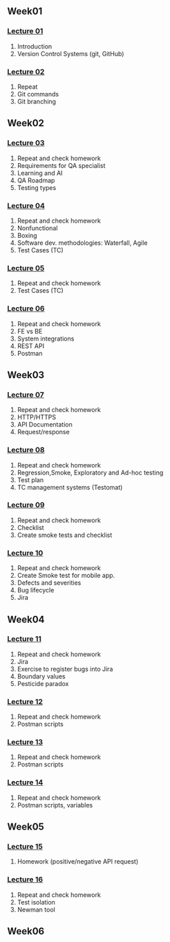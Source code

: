 

## Week01
### [Lecture 01](/notes/notes_lecture_01.md)
1. Introduction
2. Version Control Systems (git, GitHub)

### [Lecture 02](/notes/notes_lecture_02.md)
1. Repeat
2. Git commands
3. Git branching


## Week02
### [Lecture 03](/notes/notes_lecture_03.md)
1. Repeat and check homework
2. Requirements for QA specialist
3. Learning and AI
4. QA Roadmap
5. Testing types

### [Lecture 04](/notes/notes_lecture_04.md)
1. Repeat and check homework
2. Nonfunctional
3. Boxing
4. Software dev. methodologies: Waterfall, Agile
5. Test Cases (TC)

### [Lecture 05](/notes/notes_lecture_05.md)
1. Repeat and check homework
2. Test Cases (TC)

### [Lecture 06](/notes/notes_lecture_06.md)
1. Repeat and check homework
2. FE vs BE
3. System integrations
4. REST API
5. Postman

## Week03
### [Lecture 07](/notes/notes_lecture_07.md)
1. Repeat and check homework
2. HTTP/HTTPS
3. API Documentation
4. Request/response

### [Lecture 08](/notes/notes_lecture_08.md)
1. Repeat and check homework
2. Regression,Smoke, Exploratory and Ad-hoc testing
3. Test plan
4. TC management systems (Testomat)

### [Lecture 09](/notes/notes_lecture_09.md)
1. Repeat and check homework
2. Checklist
3. Create smoke tests and checklist

### [Lecture 10](/notes/notes_lecture_10.md)
1. Repeat and check homework
2. Create Smoke test for mobile app.
3. Defects and severities
4. Bug lifecycle
5. Jira

## Week04
### [Lecture 11](/notes/notes_lecture_11.md)
1. Repeat and check homework
2. Jira
3. Exercise to register bugs into Jira
4. Boundary values
5. Pesticide paradox

### [Lecture 12](/notes/notes_lecture_12.md)
1. Repeat and check homework
2. Postman scripts

### [Lecture 13](/notes/notes_lecture_13.md)
1. Repeat and check homework
2. Postman scripts

### [Lecture 14]()
1. Repeat and check homework
2. Postman scripts, variables

## Week05

### [Lecture 15]()
1. Homework (positive/negative API request)

### [Lecture 16]()
1. Repeat and check homework
2. Test isolation
3. Newman tool

## Week06
